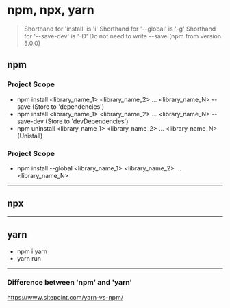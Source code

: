 # npm, npx, yarn
> Shorthand for 'install' is 'i'
> Shorthand for '--global' is '-g'
> Shorthand for '--save-dev' is '-D'
> Do not need to write --save (npm from version 5.0.0)

## **npm**
### Project Scope
 - npm install <library_name_1> <library_name_2> ... <library_name_N> --save (Store to 'dependencies')
 - npm install <library_name_1> <library_name_2> ... <library_name_N> --save-dev (Store to 'devDependencies')
 - npm uninstall <library_name_1> <library_name_2> ... <library_name_N> (Unistall)
### Project Scope
 - npm install --global <library_name_1> <library_name_2> ... <library_name_N>
---

## **npx**
---

## **yarn**
 - npm i yarn
 - yarn run
---

### Difference between 'npm' and 'yarn'
<https://www.sitepoint.com/yarn-vs-npm/>
